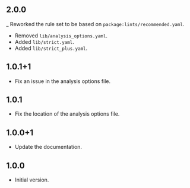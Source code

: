 ## 2.0.0

_ Reworked the rule set to be based on `package:lints/recommended.yaml`.
- Removed `lib/analysis_options.yaml`.
- Added `lib/strict.yaml`.
- Added `lib/strict_plus.yaml`.

## 1.0.1+1

- Fix an issue in the analysis options file.

## 1.0.1

- Fix the location of the analysis options file.

## 1.0.0+1

- Update the documentation.

## 1.0.0

- Initial version.
